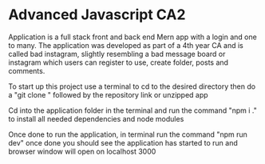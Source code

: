 # Advanced Javascript CA2

Application is a full stack front and back end Mern app with a login and one to many.
The application was developed as part of a 4th year CA and is called bad instagram, slightly resembling a bad message board or instagram which users can register to use, create folder, posts and comments.

To start up this project use a terminal to cd to the desired directory then do a "git clone " followed by the repository link or unzipped app

Cd into the application folder in the terminal and run the command "npm i ." to install all needed dependencies and node modules

Once done to run the application, in terminal run the command "npm run dev" once done you should see the application has started to run and browser window will open on localhost 3000
